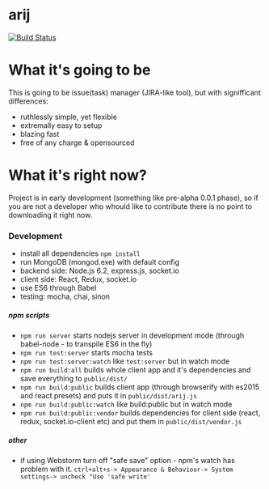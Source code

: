# arij

[![Build Status](https://travis-ci.org/czytelny/arij.svg?branch=master)](https://travis-ci.org/czytelny/arij)

# What it's going to be
This is going to be issue(task) manager (JIRA-like tool), but with signifficant differences:
- ruthlessly simple, yet flexible
- extremally easy to setup
- blazing fast
- free of any charge & opensourced

# What it's right now?
Project is in early development (something like pre-alpha 0.0.1 phase), so if you are not a developer who whould like to contribute there is no point to downloading it right now.


### Development
- install all dependencies `npm install`
- run MongoDB (mongod.exe) with default config
- backend side: Node.js 6.2, express.js, socket.io
- client side: React, Redux, socket.io 
- use ES6 through Babel
- testing: mocha, chai, sinon

##### npm scripts
- `npm run server` starts nodejs server in development mode (through babel-node - to transpile ES6 in the fly)
- `npm run test:server` starts mocha tests
- `npm run test:server:watch` like `test:server` but in watch mode
- `npm run build:all` builds whole client app and it's dependencies and save everything to `public/dist/`
- `npm run build:public` builds client app (through browserify with es2015 and react presets) and puts it in `public/dist/arij.js`
- `npm run build:public:watch` like build:public but in watch mode
- `npm run build:public:vendor` builds dependencies for client side (react, redux, socket.io-client etc) and put them in `public/dist/vendor.js`

##### other 
- if using Webstorm turn off "safe save" option - npm's watch has problem with it. `ctrl+alt+s-> Appearance & Behaviour-> System settings-> uncheck "Use 'safe write'` 

